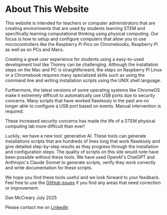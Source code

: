 # About This Website

This website is intended for teachers or computer administrators that are creating environments that are used by students learning STEM and specifically learning computational thinking using
physical computing.  Our focus is how to setup and configure computers that allow
you to use microcontrollers like the Raspberry Pi Pico on Chromebooks, Raspberry Pi as well as on PCs and Macs.

Creating a great user experience for students using a easy-to-used development tool like Thonny can be challenging.  Although the installation steps on the Mac and PC is straightforward, the steps on Raspberry Pi Linux or a Chromebook requires many specialized skills such as using the command line and writing installation scripts using the UNIX shell language.

Furthermore, the latest versions of some operating systems like ChromeOS make it extremely difficult to automatically use USB ports due to security concerns.  Many scripts that have worked flawlessly in the past are no longer able to configure a USB port based on events.  Manual intervention is required.

These increased security concerns has made the life of a STEM physical computing lab more difficult than ever!

Luckily, we have a new tool: generative AI.  These tools can generate installations scripts that are hundreds of lines long that work flawlessly and give detailed step-by-step results as they progress through the installation and configuration steps.  The quality of scripts on this site would note have been possible without these tools.  We have used OpenAI's ChatGPT and Anthropic's Claude Sonnet to generate scripts, verify they work correctly and write documentation for these scripts.

We hope you find these tools useful and we look forward to your feedback.
Feel free to use the [GitHub issues](https://github.com/dmccreary/stem-classroom-admin/issues) if you find any areas that need correction or improvement.

Dan McCreary
July 2025

Please contact me on [LinkedIn](https://www.linkedin.com/in/danmccreary/)
